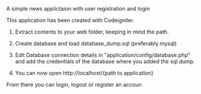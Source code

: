 A simple news applictaion with user registration and login

This application has been created with Codeigniter.

1. Extract contents to your web folder, keeping in mind the path.

2. Create database and load database_dump.sql (preferably mysql)

3. Edit Database connection details in "application/config/database.php" and add the credentials of the database where you added the sql dump.

4. You can now open http://localhost/{path to application}

From there you can login, logout or register an accoun